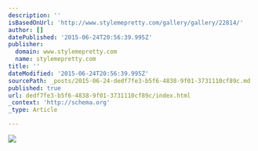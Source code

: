 ```yaml
---
description: ''
isBasedOnUrl: 'http://www.stylemepretty.com/gallery/gallery/22814/'
author: []
datePublished: '2015-06-24T20:56:39.995Z'
publisher:
  domain: www.stylemepretty.com
  name: stylemepretty.com
title: ''
dateModified: '2015-06-24T20:56:39.995Z'
sourcePath: _posts/2015-06-24-dedf7fe3-b5f6-4838-9f01-3731110cf89c.md
published: true
url: dedf7fe3-b5f6-4838-9f01-3731110cf89c/index.html
_context: 'http://schema.org'
_type: Article

---
```

![](http://o.aolcdn.com/smp/is/submissions/uploads/29209/531f47ccd7588$!215x.jpg)